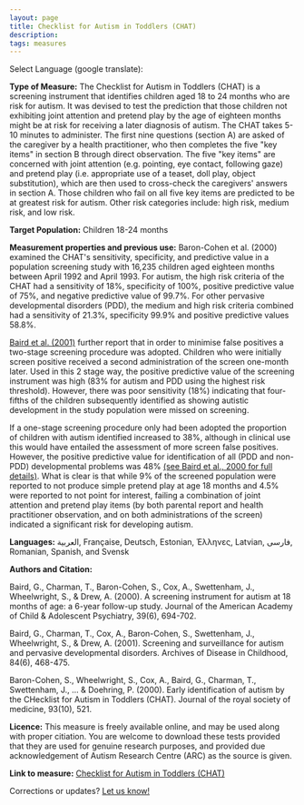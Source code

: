 ```yaml
---
layout: page
title: Checklist for Autism in Toddlers (CHAT)
description:
tags: measures
---
```


Select Language (google translate):  

<div id="google_translate_element"></div><script type="text/javascript">
function googleTranslateElementInit() {
  new google.translate.TranslateElement({pageLanguage: 'en', layout: google.translate.TranslateElement.InlineLayout.SIMPLE, gaTrack: true, gaId: 'UA-64320648-1'}, 'google_translate_element');
}
</script><script type="text/javascript" src="//translate.google.com/translate_a/element.js?cb=googleTranslateElementInit"></script>  

**Type of Measure:** The Checklist for Autism in Toddlers (CHAT) is a screening instrument that identifies children aged 18 to 24 months who are risk for autism. It was devised to test the prediction that those children not exhibiting joint attention and pretend play by the age of eighteen months might be at risk for receiving a later diagnosis of autism. The CHAT takes 5-10 minutes to administer. The first nine questions (section A) are asked of the caregiver by a health practitioner, who then completes the five "key items" in section B through direct observation. The five "key items" are concerned with joint attention (e.g. pointing, eye contact, following gaze) and pretend play (i.e. appropriate use of a teaset, doll play, object substitution), which  are then used to cross-check the caregivers' answers in section A. Those children who fail on all five key items are predicted to be at greatest risk for autism. Other risk categories include: high risk, medium risk, and low risk.   

**Target Population:** Children 18-24 months

**Measurement properties and previous use:** Baron-Cohen et al. (2000) examined the CHAT's sensitivity, specificity, and predictive value in a population screening study with 16,235 children aged eighteen months between April 1992 and April 1993. For autism, the high risk criteria of the CHAT had a sensitivity of 18%, specificity of 100%, positive predictive value of 75%, and negative predictive value of 99.7%. For other pervasive developmental disorders (PDD), the medium and high risk criteria combined had a sensitivity of 21.3%, specificity 99.9% and positive predictive values 58.8%. 

[Baird et al. (2001)](http://adc.bmj.com/content/84/6/468.short) further report that in order to minimise false positives a two-stage screening procedure was adopted. Children who were initially screen positive received a second administration of the screen one-month later. Used in this 2 stage way, the positive predictive value of the screening instrument was high (83% for autism and PDD using the highest risk threshold). However, there was poor sensitivity (18%) indicating that four-fifths of the children subsequently identified as showing autistic development in the study population were missed on screening. 

If a one-stage screening procedure only had been adopted the proportion of children with autism identified increased to 38%, although in clinical use this would have entailed the assessment of more screen false positives. However, the positive predictive value for identification of all (PDD and non-PDD) developmental problems was 48% [(see Baird et al., 2000 for full details)](http://www.jaacap.com/article/S0890-8567(09)66238-9/abstract). What is clear is that while 9% of the screened population were reported to not produce simple pretend play at age 18 months and 4.5% were reported to not point for interest, failing a combination of joint attention and pretend play items (by both parental report and health practitioner observation, and on both administrations of the screen) indicated a significant risk for developing autism.

**Languages:** العربية, Française, Deutsch, Estonian, Έλληνες, Latvian, فارسی, Romanian, Spanish, and Svensk

**Authors and Citation:**

Baird, G., Charman, T., Baron-Cohen, S., Cox, A., Swettenham, J., Wheelwright, S., & Drew, A. (2000). A screening instrument for autism at 18 months of age: a 6-year follow-up study. Journal of the American Academy of Child & Adolescent Psychiatry, 39(6), 694-702.

Baird, G., Charman, T., Cox, A., Baron-Cohen, S., Swettenham, J., Wheelwright, S., & Drew, A. (2001). Screening and surveillance for autism and pervasive developmental disorders. Archives of Disease in Childhood, 84(6), 468-475.

Baron-Cohen, S., Wheelwright, S., Cox, A., Baird, G., Charman, T., Swettenham, J., ... & Doehring, P. (2000). Early identification of autism by the CHecklist for Autism in Toddlers (CHAT). Journal of the royal society of medicine, 93(10), 521.

**Licence:** This measure is freely available online, and may be used along with proper citiation. You are welcome to download these tests provided that they are used for genuine research purposes, and provided due acknowledgement of Autism Research Centre (ARC) as the source is given.

**Link to measure:** [Checklist for Autism in Toddlers (CHAT)](https://www.autismresearchcentre.com/arc_tests/)

Corrections or updates? [Let us know!](http://disabilitymeasures.org/contact)
